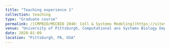 ```yaml
---
title: "Teaching experience 1"
collection: teaching
type: "Graduate course"
permalink: /[CMPBIO/MSCBIO 2040: Cell & Systems Modeling](https://sites.google.com/site/cellandsystemsmodeling/home)
venue: "University of Pittsburgh, Computational ans Systems Biology Department"
date: 2020-01-09
location: "Pittsburgh, PA, USA"
---
```



